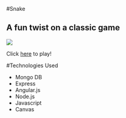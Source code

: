#Snake
<h2>A fun twist on a classic game</h2>
<img src="http://i.imgur.com/IYJd2BG.png?1"/>

Click <a href="http://eunice-snake.herokuapp.com/" target="_blank">here</a> to play!

#Technologies Used
<ul>
  <li>Mongo DB</li>
  <li>Express</li>
  <li>Angular.js</li>
  <li>Node.js</li>
  <li>Javascript</li>
  <li>Canvas</li>
</ul>
